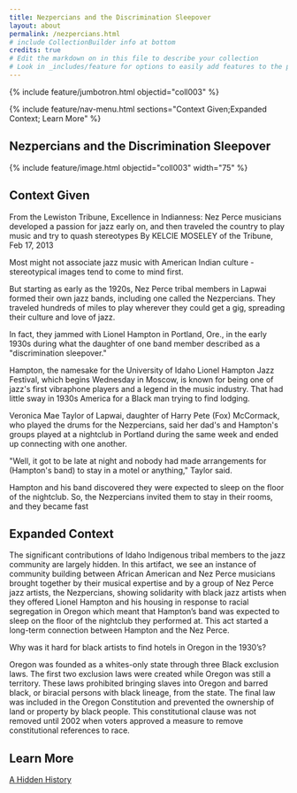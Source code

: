 ```yaml
---
title: Nezpercians and the Discrimination Sleepover
layout: about
permalink: /nezpercians.html
# include CollectionBuilder info at bottom
credits: true
# Edit the markdown on in this file to describe your collection
# Look in _includes/feature for options to easily add features to the page
---
```


{% include feature/jumbotron.html objectid="coll003" %}

{% include feature/nav-menu.html sections="Context Given;Expanded Context; Learn More" %}

## Nezpercians and the Discrimination Sleepover

{% include feature/image.html objectid="coll003" width="75" %}

## Context Given
From the Lewiston Tribune, Excellence in Indianness: Nez Perce musicians developed a passion for jazz early on, and then traveled the country to play music and try to quash stereotypes By KELCIE MOSELEY of the Tribune, Feb 17, 2013

Most might not associate jazz music with American Indian culture - stereotypical images tend to come to mind first.

But starting as early as the 1920s, Nez Perce tribal members in Lapwai formed their own jazz bands, including one called the Nezpercians. They traveled hundreds of miles to play wherever they could get a gig, spreading their culture and love of jazz.

In fact, they jammed with Lionel Hampton in Portland, Ore., in the early 1930s during what the daughter of one band member described as a "discrimination sleepover."

Hampton, the namesake for the University of Idaho Lionel Hampton Jazz Festival, which begins Wednesday in Moscow, is known for being one of jazz's first vibraphone players and a legend in the music industry. That had little sway in 1930s America for a Black man trying to find lodging.

Veronica Mae Taylor of Lapwai, daughter of Harry Pete (Fox) McCormack, who played the drums for the Nezpercians, said her dad's and Hampton's groups played at a nightclub in Portland during the same week and ended up connecting with one another.

"Well, it got to be late at night and nobody had made arrangements for (Hampton's band) to stay in a motel or anything," Taylor said.

Hampton and his band discovered they were expected to sleep on the floor of the nightclub. So, the Nezpercians invited them to stay in their rooms, and they became fast

## Expanded Context
The significant contributions of Idaho Indigenous tribal members to the jazz community are largely hidden. In this artifact, we see an instance of community building between African American and Nez Perce musicians brought together by their musical expertise and by a group of Nez Perce jazz artists, the Nezpercians, showing solidarity with black jazz artists when they offered Lionel Hampton and his housing in response to racial segregation in Oregon which meant that Hampton’s band was expected to sleep on the floor of the nightclub they performed at. This act started a long-term connection between Hampton and the Nez Perce.

Why was it hard for black artists to find hotels in Oregon in the 1930’s?

Oregon was founded as a whites-only state through three Black exclusion laws. The first two exclusion laws were created while Oregon was still a territory. These laws prohibited bringing slaves into Oregon and barred black, or biracial persons with black lineage, from the state. The final law was included in the Oregon Constitution and prevented the ownership of land or property by black people. This constitutional clause was not removed until 2002 when voters approved a measure to remove constitutional references to race.

## Learn More

[A Hidden History](https://oregonhumanities.org/rll/magazine/skin-summer-2013/a-hidden-history/)
